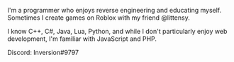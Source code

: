 I'm a programmer who enjoys reverse engineering and educating myself. Sometimes I create games on Roblox with my friend @littensy.

I know C++, C#, Java, Lua, Python, and while I don't particularly enjoy web development, I'm familiar with JavaScript and PHP.

Discord: Inversion#9797
